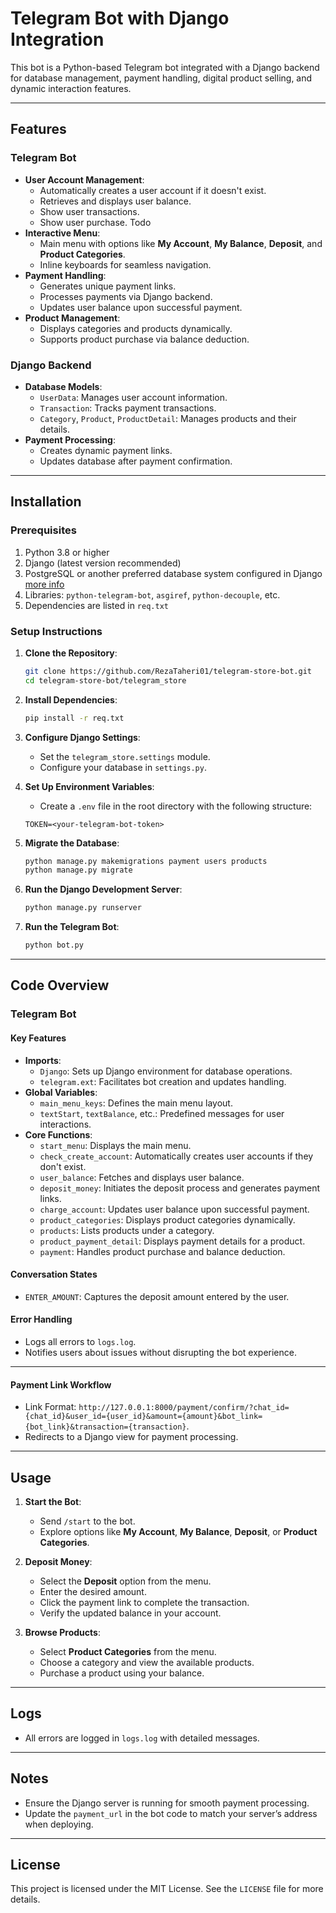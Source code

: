
# Telegram Bot with Django Integration

This bot is a Python-based Telegram bot integrated with a Django backend for database management, payment handling, digital product selling, and dynamic interaction features.

---

## Features

### Telegram Bot
- **User Account Management**:
  - Automatically creates a user account if it doesn't exist.
  - Retrieves and displays user balance.
  - Show user transactions.
  - Show user purchase. Todo
- **Interactive Menu**:
  - Main menu with options like **My Account**, **My Balance**, **Deposit**, and **Product Categories**.
  - Inline keyboards for seamless navigation.
- **Payment Handling**:
  - Generates unique payment links.
  - Processes payments via Django backend.
  - Updates user balance upon successful payment.
- **Product Management**:
  - Displays categories and products dynamically.
  - Supports product purchase via balance deduction.

### Django Backend
- **Database Models**:
  - `UserData`: Manages user account information.
  - `Transaction`: Tracks payment transactions.
  - `Category`, `Product`, `ProductDetail`: Manages products and their details.
- **Payment Processing**:
  - Creates dynamic payment links.
  - Updates database after payment confirmation.

---

## Installation

### Prerequisites
1. Python 3.8 or higher
2. Django (latest version recommended)
3. PostgreSQL or another preferred database system configured in Django [more info](https://docs.djangoproject.com/en/5.1/ref/databases/)
4. Libraries: `python-telegram-bot`, `asgiref`, `python-decouple`, etc.
5. Dependencies are listed in `req.txt`

### Setup Instructions

1. **Clone the Repository**:
   ```bash
   git clone https://github.com/RezaTaheri01/telegram-store-bot.git
   cd telegram-store-bot/telegram_store
   ```

2. **Install Dependencies**:
   ```bash
   pip install -r req.txt
   ```

3. **Configure Django Settings**:
   - Set the `telegram_store.settings` module.
   - Configure your database in `settings.py`.

4. **Set Up Environment Variables**:
   - Create a `.env` file in the root directory with the following structure:
   ```env
   TOKEN=<your-telegram-bot-token>
   ```

5. **Migrate the Database**:
   ```bash
   python manage.py makemigrations payment users products
   python manage.py migrate
   ```

6. **Run the Django Development Server**:
   ```bash
   python manage.py runserver
   ```

7. **Run the Telegram Bot**:
   ```bash
   python bot.py
   ```

---

## Code Overview

### Telegram Bot

#### Key Features
- **Imports**:
  - `Django`: Sets up Django environment for database operations.
  - `telegram.ext`: Facilitates bot creation and updates handling.
- **Global Variables**:
  - `main_menu_keys`: Defines the main menu layout.
  - `textStart`, `textBalance`, etc.: Predefined messages for user interactions.
- **Core Functions**:
  - `start_menu`: Displays the main menu.
  - `check_create_account`: Automatically creates user accounts if they don't exist.
  - `user_balance`: Fetches and displays user balance.
  - `deposit_money`: Initiates the deposit process and generates payment links.
  - `charge_account`: Updates user balance upon successful payment.
  - `product_categories`: Displays product categories dynamically.
  - `products`: Lists products under a category.
  - `product_payment_detail`: Displays payment details for a product.
  - `payment`: Handles product purchase and balance deduction.

#### Conversation States
- `ENTER_AMOUNT`: Captures the deposit amount entered by the user.

#### Error Handling
- Logs all errors to `logs.log`.
- Notifies users about issues without disrupting the bot experience.

---

#### Payment Link Workflow
- Link Format: `http://127.0.0.1:8000/payment/confirm/?chat_id={chat_id}&user_id={user_id}&amount={amount}&bot_link={bot_link}&transaction={transaction}`.
- Redirects to a Django view for payment processing.

---

## Usage

1. **Start the Bot**:
   - Send `/start` to the bot.
   - Explore options like **My Account**, **My Balance**, **Deposit**, or **Product Categories**.

2. **Deposit Money**:
   - Select the **Deposit** option from the menu.
   - Enter the desired amount.
   - Click the payment link to complete the transaction.
   - Verify the updated balance in your account.

3. **Browse Products**:
   - Select **Product Categories** from the menu.
   - Choose a category and view the available products.
   - Purchase a product using your balance.

---

## Logs
- All errors are logged in `logs.log` with detailed messages.

---

## Notes
- Ensure the Django server is running for smooth payment processing.
- Update the `payment_url` in the bot code to match your server’s address when deploying.

---

## License
This project is licensed under the MIT License. See the `LICENSE` file for more details.

